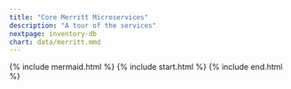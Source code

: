 ```yaml
---
title: "Core Merritt Microservices"
description: "A tour of the services"
nextpage: inventory-db
chart: data/merritt.mmd
---
```


{% include mermaid.html %}
{% include start.html %}
{% include end.html %}
